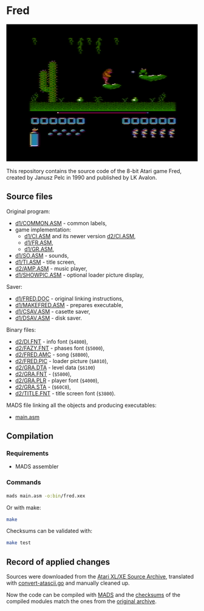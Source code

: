 # Fred

![Fred](img/fred.png)

This repository contains the source code of the 8-bit Atari game Fred, created by Janusz Pelc in 1990 and published by LK Avalon.

## Source files

Original program:

* [d1/COMMON.ASM](d1/COMMON.ASM) - common labels,
* game implementation:
  * [d1/CI.ASM](d1/CI.ASM) and its newer version [d2/CI.ASM](d2/CI.ASM),
  * [d1/FR.ASM](d1/FR.ASM),
  * [d1/GR.ASM](d1/GR.ASM),
* [d1/SO.ASM](d1/SO.ASM) - sounds,
* [d1/TI.ASM](d1/TI.ASM) - title screen,
* [d2/AMP.ASM](d1/AMP.ASM) - music player,
* [d1/SHOWPIC.ASM](d1/SHOWPIC.ASM) - optional loader picture display,

Saver:

* [d1/FRED.DOC](d1/FRED.DOC) - original linking instructions,
* [d1/MAKEFRED.ASM](d1/MAKEFRED.ASM) - prepares executable,
* [d1/CSAV.ASM](d1/CSAV.ASM) - casette saver,
* [d1/DSAV.ASM](d1/DSAV.ASM) - disk saver.

Binary files:

* [d2/DI.FNT](d2/DI.FNT) - info font (`$4800`),
* [d2/FAZY.FNT](d2/FAZY.FNT) - phases font (`$5000`),
* [d2/FRED.AMC](d2/FRED.AMC) - song (`$8B00`),
* [d2/FRED.PIC](d2/FRED.PIC) - loader picture (`$A010`),
* [d2/GRA.DTA](d2/GRA.DTA) - level data (`$6100`)
* [d2/GRA.FNT](d2/GRA.FNT) - (`$5800`),
* [d2/GRA.PLR](d2/GRA.PLR) - player font (`$4000`),
* [d2/GRA.STA](d2/GRA.STA) - (`$60C0`),
* [d2/TITLE.FNT](d2/TITLE.FNT) - title screen font (`$3800`).

MADS file linking all the objects and producing executables:

* [main.asm](main.asm)

## Compilation

### Requirements

* MADS assembler

### Commands

```bash
mads main.asm -o:bin/fred.xex
```

Or with make:

```bash
make
```

Checksums can be validated with:
```bash
make test
```

## Record of applied changes

Sources were downloaded from the [Atari XL/XE Source Archive](http://sources.pigwa.net/), translated with [convert-atascii.go](../util/convert-atascii.go) and manually cleaned up.

Now the code can be compiled with [MADS](https://mads.atari8.info/) and the [checksums](checksum.md5) of the compiled modules match the ones from the [original archive](archive).
